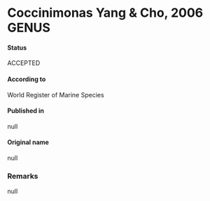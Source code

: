Coccinimonas Yang & Cho, 2006 GENUS
=======

#### Status
ACCEPTED

#### According to
World Register of Marine Species

#### Published in
null

#### Original name
null

### Remarks
null